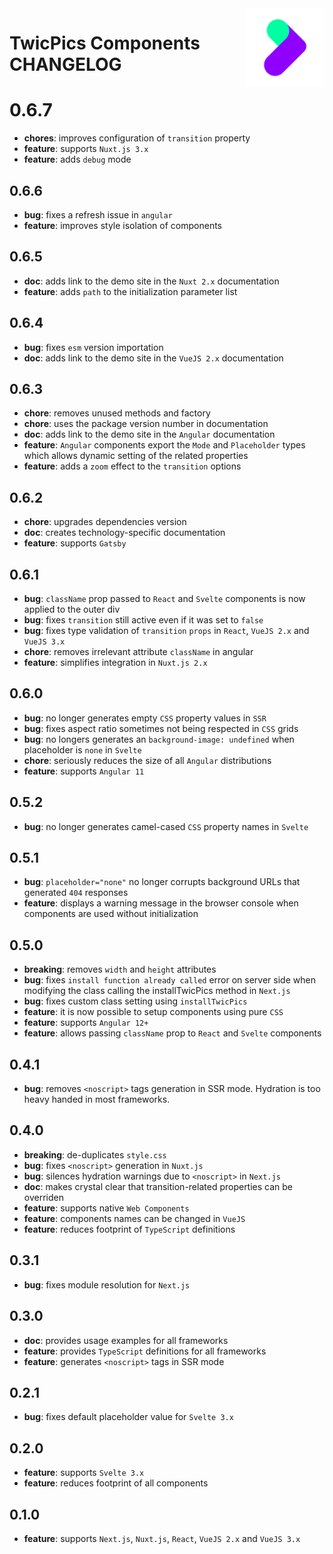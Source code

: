 <img align="right" width="25%" src="https://raw.githubusercontent.com/twicpics/components/main/logo.png">

# TwicPics Components CHANGELOG

# 0.6.7
- __chores__: improves configuration of `transition` property
- __feature__: supports `Nuxt.js 3.x`
- __feature__: adds `debug` mode

## 0.6.6
- __bug__: fixes a refresh issue in `angular`
- __feature__: improves style isolation of components

## 0.6.5
- __doc__: adds link to the demo site in the `Nuxt 2.x` documentation
- __feature__: adds `path` to the initialization parameter list

## 0.6.4
- __bug__: fixes `esm` version importation 
- __doc__: adds link to the demo site in the `VueJS 2.x` documentation

## 0.6.3
- __chore__: removes unused methods and factory
- __chore__: uses the package version number in documentation
- __doc__: adds link to the demo site in the `Angular` documentation
- __feature__: `Angular` components export the `Mode` and `Placeholder` types which allows dynamic setting of the related properties
- __feature__: adds a `zoom` effect to the `transition` options

## 0.6.2

- __chore__: upgrades dependencies version
- __doc__: creates technology-specific documentation
- __feature__: supports `Gatsby`

## 0.6.1

- __bug__: `className` prop passed to `React` and `Svelte` components is now applied to the outer div
- __bug__: fixes `transition` still active even if it was set to `false`
- __bug__: fixes type validation of `transition` `props` in `React`, `VueJS 2.x` and `VueJS 3.x`
- __chore__: removes irrelevant attribute `className` in angular
- __feature__: simplifies integration in `Nuxt.js 2.x`

## 0.6.0

- __bug__: no longer generates empty `CSS` property values in `SSR`
- __bug__: fixes aspect ratio sometimes not being respected in `CSS` grids
- __bug__: no longers generates an `background-image: undefined` when placeholder is `none` in `Svelte`
- __chore__: seriously reduces the size of all `Angular` distributions
- __feature__: supports `Angular 11`

## 0.5.2

- __bug__: no longer generates camel-cased `CSS` property names in `Svelte`

## 0.5.1

- __bug__: `placeholder="none"` no longer corrupts background URLs that generated `404` responses
- __feature__: displays a warning message in the browser console when components are used without initialization

## 0.5.0

- __breaking__: removes `width` and `height` attributes
- __bug__: fixes `install function already called` error on server side when modifying the class calling the installTwicPics method in `Next.js`
- __bug__: fixes custom class setting using `installTwicPics`
- __feature__: it is now possible to setup components using pure `CSS`
- __feature__: supports `Angular 12+`
- __feature__: allows passing `className` prop to `React` and `Svelte` components

## 0.4.1

- __bug__: removes `<noscript>` tags generation in SSR mode. Hydration is too heavy handed in most frameworks.

## 0.4.0

- __breaking__: de-duplicates `style.css`
- __bug__: fixes `<noscript>` generation in `Nuxt.js`
- __bug__: silences hydration warnings due to `<noscript>` in `Next.js`
- __doc__: makes crystal clear that transition-related properties can be overriden
- __feature__: supports native `Web Components`
- __feature__: components names can be changed in `VueJS`
- __feature__: reduces footprint of `TypeScript` definitions

## 0.3.1

- __bug__: fixes module resolution for `Next.js`

## 0.3.0

- __doc__: provides usage examples for all frameworks
- __feature__: provides `TypeScript` definitions for all frameworks
- __feature__: generates `<noscript>` tags in SSR mode

## 0.2.1

- __bug__: fixes default placeholder value for `Svelte 3.x`

## 0.2.0

- __feature__: supports `Svelte 3.x`
- __feature__: reduces footprint of all components

## 0.1.0

- __feature__: supports `Next.js`, `Nuxt.js`, `React`, `VueJS 2.x` and `VueJS 3.x`
